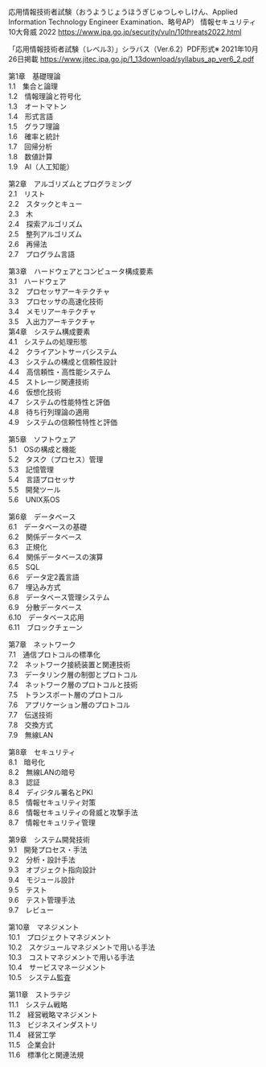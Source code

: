 応用情報技術者試験（おうようじょうほうぎじゅつしゃしけん、Applied Information Technology Engineer Examination、略号AP）
情報セキュリティ10大脅威 2022 https://www.ipa.go.jp/security/vuln/10threats2022.html

「応用情報技術者試験（レベル3）」シラバス（Ver.6.2）PDF形式※ 2021年10月26日掲載 https://www.jitec.ipa.go.jp/1_13download/syllabus_ap_ver6_2.pdf

第1章　基礎理論  
1.1　集合と論理  
1.2　情報理論と符号化  
1.3　オートマトン  
1.4　形式言語  
1.5　グラフ理論  
1.6　確率と統計  
1.7　回帰分析  
1.8　数値計算  
1.9　AI（人工知能）  

第2章　アルゴリズムとプログラミング  
2.1　リスト  
2.2　スタックとキュー  
2.3　木  
2.4　探索アルゴリズム  
2.5　整列アルゴリズム  
2.6　再帰法  
2.7　プログラム言語  

第3章　ハードウェアとコンピュータ構成要素  
3.1　ハードウェア  
3.2　プロセッサアーキテクチャ  
3.3　プロセッサの高速化技術  
3.4　メモリアーキテクチャ  
3.5　入出力アーキテクチャ  
第4章　システム構成要素  
4.1　システムの処理形態  
4.2　クライアントサーバシステム  
4.3　システムの構成と信頼性設計  
4.4　高信頼性・高性能システム  
4.5　ストレージ関連技術  
4.6　仮想化技術  
4.7　システムの性能特性と評価  
4.8　待ち行列理論の適用  
4.9　システムの信頼性特性と評価  

第5章　ソフトウェア  
5.1　OSの構成と機能  
5.2　タスク（プロセス）管理  
5.3　記憶管理  
5.4　言語プロセッサ  
5.5　開発ツール  
5.6　UNIX系OS  

第6章　データベース  
6.1　データベースの基礎  
6.2　関係データベース  
6.3　正規化  
6.4　関係データベースの演算  
6.5　SQL  
6.6　データ定2義言語  
6.7　埋込み方式  
6.8　データベース管理システム  
6.9　分散データベース  
6.10　データベース応用  
6.11　ブロックチェーン  

第7章　ネットワーク  
7.1　通信プロトコルの標準化  
7.2　ネットワーク接続装置と関連技術  
7.3　データリンク層の制御とプロトコル  
7.4　ネットワーク層のプロトコルと技術  
7.5　トランスポート層のプロトコル  
7.6　アプリケーション層のプロトコル  
7.7　伝送技術  
7.8　交換方式  
7.9　無線LAN  

第8章　セキュリティ  
8.1　暗号化  
8.2　無線LANの暗号  
8.3　認証  
8.4　ディジタル署名とPKI  
8.5　情報セキュリティ対策  
8.6　情報セキュリティの脅威と攻撃手法  
8.7　情報セキュリティ管理  

第9章　システム開発技術  
9.1　開発プロセス・手法  
9.2　分析・設計手法  
9.3　オブジェクト指向設計  
9.4　モジュール設計  
9.5　テスト  
9.6　テスト管理手法  
9.7　レビュー  

第10章　マネジメント  
10.1　プロジェクトマネジメント  
10.2　スケジュールマネジメントで用いる手法  
10.3　コストマネジメントで用いる手法  
10.4　サービスマネージメント  
10.5　システム監査  

第11章　ストラテジ  
11.1　システム戦略  
11.2　経営戦略マネジメント  
11.3　ビジネスインダストリ  
11.4　経営工学  
11.5　企業会計  
11.6　標準化と関連法規  
